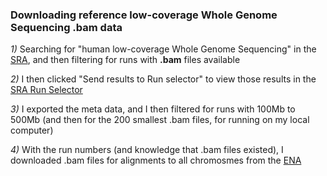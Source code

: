 ### Downloading reference low-coverage Whole Genome Sequencing .bam data

*1)* Searching for "human low-coverage Whole Genome Sequencing" in the [SRA](https://www.ncbi.nlm.nih.gov/sra/?term=human+low-coverage+whole+genome+sequencing), and then filtering for runs with **.bam** files available

*2)* I then clicked "Send results to Run selector" to view those results in the [SRA Run Selector](https://www.ncbi.nlm.nih.gov/Traces/study/?)

*3)* I exported the meta data, and I then filtered for runs with 100Mb to 500Mb (and then for the 200 smallest .bam files, for running on my local computer)

*4)* With the run numbers (and knowledge that .bam files existed), I downloaded .bam files for alignments to all chromosmes from the [ENA](https://www.ebi.ac.uk/ena)
